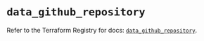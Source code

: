 # `data_github_repository`

Refer to the Terraform Registry for docs: [`data_github_repository`](https://registry.terraform.io/providers/integrations/github/6.2.2/docs/data-sources/repository).
